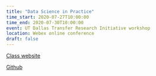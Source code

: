 ```yaml
---
title: "Data Science in Practice"
time_start: 2020-07-27T10:00:00
time_end: 2020-07-30T10:00:00
event: UT Dallas Transfer Research Initiative workshop
location: Webex online conference
draft: false
---
```


[Class website](https://datageneration.org/datascienceinpractice/)

[Github](https://github.com/datageneration/datascienceinpractice)
